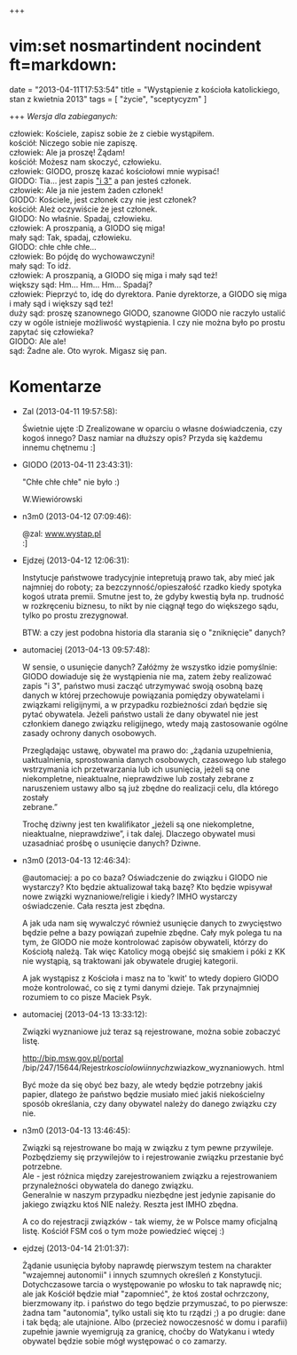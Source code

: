 +++
# vim:set nosmartindent nocindent ft=markdown:
date = "2013-04-11T17:53:54"
title = "Wystąpienie z kościoła katolickiego, stan z kwietnia 2013"
tags = [ "życie", "sceptycyzm" ]

+++
_Wersja dla zabieganych:_

człowiek: Kościele, zapisz sobie że z ciebie wystąpiłem.  
kościół: Niczego sobie nie zapiszę.  
człowiek: Ale ja proszę! Żądam!  
kościół: Możesz nam skoczyć, człowieku.  
człowiek: GIODO, proszę kazać kościołowi mnie wypisać!  
GIODO: Tia... jest zapis ["i 3"](/2012/05/22/i-3/)
a pan jesteś członek.  
człowiek: Ale ja nie jestem żaden członek!  
GIODO: Kościele, jest członek czy nie jest członek?  
kościół: Ależ oczywiście że jest członek.  
GIODO: No właśnie. Spadaj, człowieku.  
człowiek: A proszpanią, a GIODO się miga!  
mały sąd: Tak, spadaj, człowieku.  
GIODO: chłe chłe chłe...  
człowiek: Bo pójdę do wychowawczyni!  
mały sąd: To idź.  
człowiek: A proszpanią, a GIODO się miga i mały sąd też!  
większy sąd: Hm... Hm... Hm... Spadaj?  
człowiek: Pieprzyć to, idę do dyrektora. Panie dyrektorze,
a GIODO się miga i mały sąd i większy sąd też!  
duży sąd: proszę szanownego GIODO, szanowne GIODO nie raczyło
ustalić czy w ogóle istnieje możliwość wystąpienia. I czy
nie można było po prostu zapytać się człowieka?  
GIODO: Ale ale!  
sąd: Żadne ale. Oto wyrok. Migasz się pan.  

# Komentarze

* Zal (2013-04-11 19:57:58): <p>Świetnie ujęte :D Zrealizowane w oparciu o
  własne doświadczenia, czy kogoś innego? Dasz namiar na dłuższy opis? Przyda
  się każdemu innemu chętnemu :]</p>
* GIODO (2013-04-11 23:43:31): <p>"Chłe chłe chłe" nie było :)</p>
  <p>W.Wiewiórowski</p>
* n3m0 (2013-04-12 07:09:46): <p>@zal: www.wystap.pl<br /> :]</p>
* Ejdzej (2013-04-12 12:06:31): <p>Instytucje państwowe tradycyjnie intepretują
  prawo tak, aby mieć jak najmniej do roboty; za bezczynność/opieszałość rzadko
  kiedy spotyka kogoś utrata premii. Smutne jest to, że gdyby kwestią była np.
  trudność w rozkręceniu biznesu, to nikt by nie ciągnął tego do większego sądu,
  tylko po prostu zrezygnował.</p>  <p>BTW: a czy jest podobna historia dla
  starania się o "zniknięcie" danych?</p>
* automaciej (2013-04-13 09:57:48): <p>W sensie, o usunięcie danych? Załóżmy że
  wszystko idzie pomyślnie: GIODO dowiaduje się że wystąpienia nie ma, zatem
  żeby realizować zapis "i 3", państwo musi zacząć utrzymywać swoją osobną bazę
  danych w której przechowuje powiązania pomiędzy obywatelami i związkami
  religijnymi, a w przypadku rozbieżności zdań będzie się pytać obywatela.
  Jeżeli państwo ustali że dany obywatel nie jest członkiem danego związku
  religijnego, wtedy mają zastosowanie ogólne zasady ochrony danych
  osobowych.</p>  <p>Przeglądając ustawę, obywatel ma prawo do: „żądania
  uzupełnienia, uaktualnienia, sprostowania danych osobowych, czasowego lub
  stałego wstrzymania ich przetwarzania lub ich usunięcia, jeżeli są one
  niekompletne, nieaktualne, nieprawdziwe lub zostały zebrane z naruszeniem
  ustawy albo są już zbędne do realizacji celu, dla którego zostały<br />
  zebrane.”</p>  <p>Trochę dziwny jest ten kwalifikator „jeżeli są one
  niekompletne, nieaktualne, nieprawdziwe”, i tak dalej. Dlaczego obywatel musi
  uzasadniać prośbę o usunięcie danych? Dziwne.</p>
* n3m0 (2013-04-13 12:46:34): <p>@automaciej: a po co baza? Oświadczenie do
  związku i GIODO nie wystarczy? Kto będzie aktualizował taką bazę? Kto będzie
  wpisywał nowe związki wyznaniowe/religie i kiedy? IMHO wystarczy oświadczenie.
  Cała reszta jest zbędna.</p>  <p>A jak uda nam się wywalczyć również usunięcie
  danych to zwycięstwo będzie pełne a bazy powiązań zupełnie zbędne. Cały myk
  polega tu na tym, że GIODO nie może kontrolować zapisów obywateli, którzy do
  Kościołą należą. Tak więc Katolicy mogą obejść się smakiem i póki z KK nie
  wystąpią, są traktowani jak obywatele drugiej kategorii. </p>  <p>A jak
  wystąpisz z Kościoła i masz na to 'kwit' to wtedy dopiero GIODO może
  kontrolować, co się z tymi danymi dzieje. Tak przynajmniej rozumiem to co
  pisze Maciek Psyk.</p>
* automaciej (2013-04-13 13:33:12): <p>Związki wyznaniowe już teraz są
  rejestrowane, można sobie zobaczyć listę.</p>  <p>http://bip.msw.gov.pl/portal
  /bip/247/15644/Rejestr<em>kosciolow</em>i<em>innych</em>zwiazkow_wyznaniowych.
  html</p>  <p>Być może da się obyć bez bazy, ale wtedy będzie potrzebny jakiś
  papier, dlatego że państwo będzie musiało mieć jakiś niekościelny sposób
  określania, czy dany obywatel należy do danego związku czy nie.</p>
* n3m0 (2013-04-13 13:46:45): <p>Związki są rejestrowane bo mają w związku z tym
  pewne przywileje. Pozbędziemy się przywilejów to i rejestrowanie związku
  przestanie być potrzebne.<br /> Ale - jest różnica między zarejestrowaniem
  związku a rejestrowaniem przynależności obywatela do danego związku.<br />
  Generalnie w naszym przypadku niezbędne jest jedynie zapisanie do jakiego
  związku ktoś NIE należy. Reszta jest IMHO zbędna.</p>  <p>A co do rejestracji
  związków - tak wiemy, że w Polsce mamy oficjalną listę. Kościół FSM coś o tym
  może powiedzieć więcej :)</p>
* ejdzej (2013-04-14 21:01:37): <p>Żądanie usunięcia byłoby naprawdę pierwszym
  testem na charakter "wzajemnej autonomii" i innych szumnych określeń z
  Konstytucji. Dotychczasowe tarcia o występowanie po włosku to tak naprawdę
  nic; ale jak Kościół będzie miał "zapomnieć", że ktoś został ochrzczony,
  bierzmowany itp. i państwo do tego będzie przymuszać, to po pierwsze: żadna
  tam "autonomia", tylko ustali się kto tu rządzi ;) a po drugie: dane i tak
  będą; ale utajnione. Albo (przecież nowoczesność w domu i parafii) zupełnie
  jawnie wyemigrują za granicę, choćby do Watykanu i wtedy obywatel będzie sobie
  mógł występować o co zamarzy.</p>
